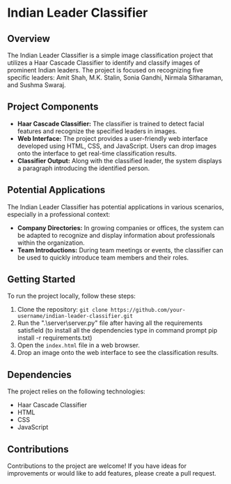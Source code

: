 # Indian Leader Classifier

## Overview

The Indian Leader Classifier is a simple image classification project that utilizes a Haar Cascade Classifier to identify and classify images of prominent Indian leaders. The project is focused on recognizing five specific leaders: Amit Shah, M.K. Stalin, Sonia Gandhi, Nirmala Sitharaman, and Sushma Swaraj.

## Project Components

- **Haar Cascade Classifier:** The classifier is trained to detect facial features and recognize the specified leaders in images.
- **Web Interface:** The project provides a user-friendly web interface developed using HTML, CSS, and JavaScript. Users can drop images onto the interface to get real-time classification results.
- **Classifier Output:** Along with the classified leader, the system displays a paragraph introducing the identified person.

## Potential Applications

The Indian Leader Classifier has potential applications in various scenarios, especially in a professional context:

- **Company Directories:** In growing companies or offices, the system can be adapted to recognize and display information about professionals within the organization.
- **Team Introductions:** During team meetings or events, the classifier can be used to quickly introduce team members and their roles.


## Getting Started

To run the project locally, follow these steps:

1. Clone the repository: `git clone https://github.com/your-username/indian-leader-classifier.git`
2. Run the ".\server\server.py" file after having all the requirements satisfield (to install all the dependencies type in command prompt  pip install -r requirements.txt)
3. Open the `index.html` file in a web browser.
4. Drop an image onto the web interface to see the classification results.

## Dependencies

The project relies on the following technologies:

- Haar Cascade Classifier
- HTML
- CSS
- JavaScript

## Contributions

Contributions to the project are welcome! If you have ideas for improvements or would like to add features, please create a pull request.


